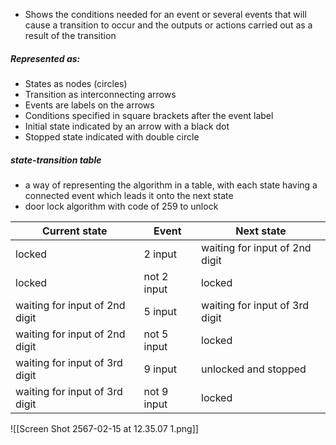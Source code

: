 - Shows the conditions needed for an event or several events that will cause a transition to occur and the outputs or actions carried out as a result of the transition

##### Represented as:
- States as nodes (circles)
- Transition as interconnecting arrows
- Events are labels on the arrows
- Conditions specified in square brackets after the event label
- Initial state indicated by an arrow with a black dot
- Stopped state indicated with double circle

##### state-transition table
- a way of representing the algorithm in a table, with each state having a connected event which leads it onto the next state
- door lock algorithm with code of 259 to unlock

| Current state | Event | Next state |
| ---- | ---- | ---- |
| locked | 2 input | waiting for input of 2nd digit |
| locked | not 2 input | locked |
| waiting for input of 2nd digit | 5 input | waiting for input of 3rd digit |
| waiting for input of 2nd digit | not 5 input | locked |
| waiting for input of 3rd digit | 9 input | unlocked and stopped |
| waiting for input of 3rd digit | not 9 input | locked |

![[Screen Shot 2567-02-15 at 12.35.07 1.png]]